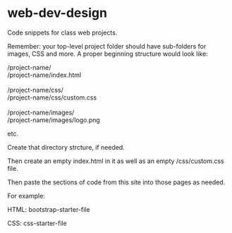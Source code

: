 # web-dev-design
Code snippets for class web projects.

Remember: your top-level project folder should have sub-folders for images, CSS and more. A proper beginning structure would look like:

/project-name/<br/>
/project-name/index.html<br/><br/>
/project-name/css/<br/>
/project-name/css/custom.css<br/><br/>
/project-name/images/<br/>
/project-name/images/logo.png

etc.

Create that directory strcture, if needed. 

Then create an empty index.html in it as well as an empty /css/custom.css file.

Then paste the sections of code from this site into those pages as needed. 

For example:

HTML:
bootstrap-starter-file

CSS:
css-starter-file

